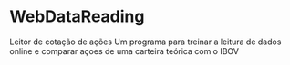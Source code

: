 # WebDataReading
Leitor de cotação de ações
Um programa para treinar a leitura de dados online e comparar açoes de uma carteira teórica com o IBOV
